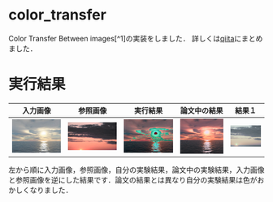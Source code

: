 # color_transfer

Color Transfer Between images[^1]の実装をしました．
詳しくは[qiita][2]にまとめました．

# 実行結果
|入力画像|参照画像|実行結果|論文中の結果|結果１|
|---|---|---|---|---|
|![入力画像](readme_images/fig1.png)|![参照画像](readme_images/fig2.png)|![実験結果](readme_images/source=fig1target=fig2.png)|![論文中の実験結果](readme_images/reference2.png)|![逆に](readme_images/source=fig2target=fig1.png)

左から順に入力画像，参照画像，自分の実験結果，論文中の実験結果，入力画像と参照画像を逆にした結果です．論文の結果とは異なり自分の実験結果は色がおかしくなりました．

[1]:https://www.cs.tau.ac.il/~turkel/imagepapers/ColorTransfer.pdf

[2]:https://qiita.com/wkiino/items/f4a8f340016951107646


